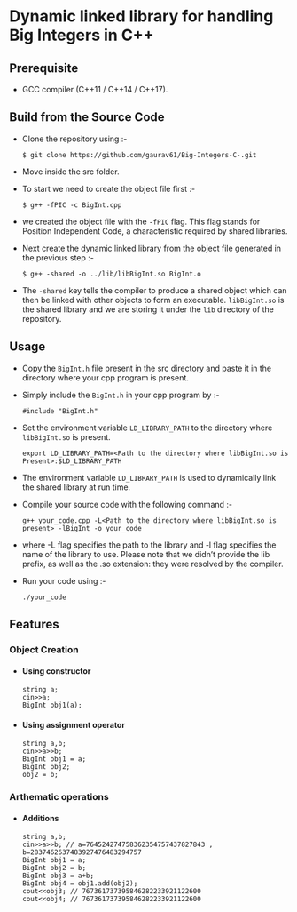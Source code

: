 # Dynamic linked library for handling Big Integers in C++

## Prerequisite
* GCC compiler (C++11 / C++14 / C++17).

## Build from the Source Code
* Clone the repository using :-
    ```
    $ git clone https://github.com/gaurav61/Big-Integers-C-.git
    ```
* Move inside the src folder.

* To start we need to create the object file first :-
    ```
    $ g++ -fPIC -c BigInt.cpp
    ```
* we created the object file with the ``-fPIC`` flag. This flag stands for Position Independent Code, a characteristic required by shared libraries.

* Next create the dynamic linked library from the object file generated in the previous step :- 
    ```
    $ g++ -shared -o ../lib/libBigInt.so BigInt.o
    ```
* The ``-shared`` key tells the compiler to produce a shared object which can then be linked with other objects to form an executable. ``libBigInt.so`` is the shared library and we are storing it under the ``lib`` directory of the repository.

## Usage
* Copy the ``BigInt.h`` file present in the src directory and paste it in the directory where your cpp program is present.

* Simply include the ``BigInt.h`` in your cpp program by :-
    ```
    #include "BigInt.h"
    ```

* Set the environment variable ``LD_LIBRARY_PATH`` to the directory where ``libBigInt.so`` is present.
    ```
    export LD_LIBRARY_PATH=<Path to the directory where libBigInt.so is Present>:$LD_LIBRARY_PATH
    ```
* The environment variable ``LD_LIBRARY_PATH`` is used to dynamically link the shared library at run time.

* Compile your source code with the following command :-
    ```
    g++ your_code.cpp -L<Path to the directory where libBigInt.so is present> -lBigInt -o your_code
    ```

* where -L flag specifies the path to the library and -l flag specifies the name of the library to use. Please note that we didn’t provide the lib prefix, as well as the .so extension: they were resolved by the compiler.

* Run your code using :-
    ```
    ./your_code
    ```

## Features
### Object Creation
* #### Using constructor
  ```
  string a;
  cin>>a;
  BigInt obj1(a);
  ```
* #### Using assignment operator
  ```
  string a,b;
  cin>>a>>b;
  BigInt obj1 = a;
  BigInt obj2;
  obj2 = b;
  ```
### Arthematic operations
* #### Additions
  ```
  string a,b;
  cin>>a>>b; // a=764524274758362354757437827843 , b=2837462637483927476483294757
  BigInt obj1 = a;
  BigInt obj2 = b;
  BigInt obj3 = a+b;
  BigInt obj4 = obj1.add(obj2);
  cout<<obj3; // 767361737395846282233921122600
  cout<<obj4; // 767361737395846282233921122600
  ```